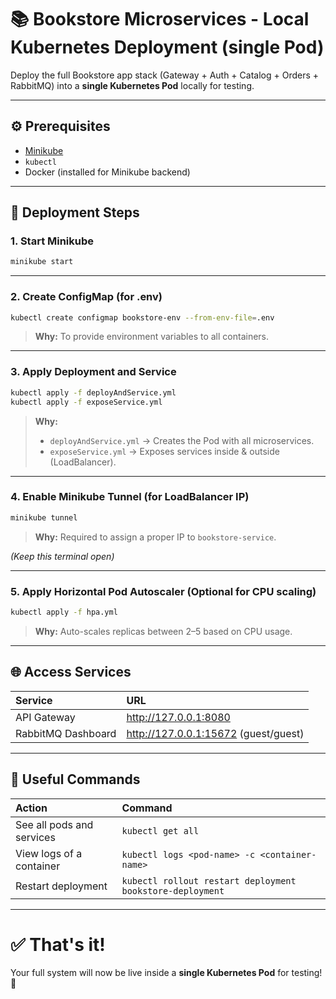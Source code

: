 # 📚 Bookstore Microservices - Local Kubernetes Deployment (single Pod)

Deploy the full Bookstore app stack (Gateway + Auth + Catalog + Orders + RabbitMQ) into a **single Kubernetes Pod** locally for testing.

---

## ⚙️ Prerequisites

- [Minikube](https://minikube.sigs.k8s.io/docs/start/)
- `kubectl`
- Docker (installed for Minikube backend)

---

## 🚀 Deployment Steps

### 1. Start Minikube
```bash
minikube start
```

---

### 2. Create ConfigMap (for .env)
```bash
kubectl create configmap bookstore-env --from-env-file=.env
```
> **Why:** To provide environment variables to all containers.

---

### 3. Apply Deployment and Service
```bash
kubectl apply -f deployAndService.yml
kubectl apply -f exposeService.yml
```
> **Why:**  
> - `deployAndService.yml` → Creates the Pod with all microservices.  
> - `exposeService.yml` → Exposes services inside & outside (LoadBalancer).

---

### 4. Enable Minikube Tunnel (for LoadBalancer IP)
```bash
minikube tunnel
```
> **Why:** Required to assign a proper IP to `bookstore-service`.

_(Keep this terminal open)_

---

### 5. Apply Horizontal Pod Autoscaler (Optional for CPU scaling)
```bash
kubectl apply -f hpa.yml
```
> **Why:** Auto-scales replicas between 2–5 based on CPU usage.

---

## 🌐 Access Services

| Service | URL |
|:--------|:----|
| API Gateway | http://127.0.0.1:8080 |
| RabbitMQ Dashboard | http://127.0.0.1:15672 (guest/guest) |

---

## 📜 Useful Commands

| Action | Command |
|:-------|:--------|
| See all pods and services | `kubectl get all` |
| View logs of a container | `kubectl logs <pod-name> -c <container-name>` |
| Restart deployment | `kubectl rollout restart deployment bookstore-deployment` |

---

# ✅ That's it!  
Your full system will now be live inside a **single Kubernetes Pod** for testing! 🚀
